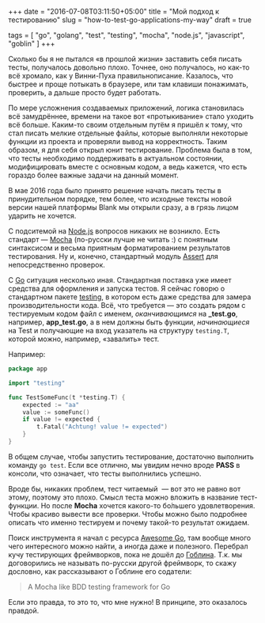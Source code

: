 +++
date = "2016-07-08T03:11:50+05:00"
title = "Мой подход к тестированию"
slug = "how-to-test-go-applications-my-way"
draft = true

tags = [ "go", "golang", "test", "testing", "mocha", "node.js", "javascript", "goblin" ]
+++

Сколько бы я не пытался &laquo;в прошлой жизни&raquo; заставить себя писать тесты, получалось довольно плохо. Точнее, оно получалось, но как-то всё хромало, как у Винни-Пуха правильнописание. Казалось, что быстрее и проще потыкать в браузере, или там клавиши понажимать, проверить, а дальше просто будет работать.

По мере усложнения создаваемых приложений, логика становилась всё замудрённее, времени на такое вот &laquo;протыкивание&raquo; стало уходить всё больше. Каким-то своим отдельным путём я пришёл к тому, что стал писать мелкие отдельные файлы, которые выполняли некоторые функции из проекта и проверяли вывод на корректность. Таким образом, я для себя открыл юнит тестирование. Проблема была в том, что тесты необходимо поддерживать в актуальном состоянии, модифицировать вместе с основным кодом, а ведь кажется, что есть гораздо более важные задачи на данный момент.

В мае 2016 года было принято решение начать писать тесты в принудительном порядке, тем более, что исходные тексты новой версии нашей платформы Blank мы открыли сразу, а в грязь лицом ударить не хочется.

<!--more-->

С подситемой на [Node.js](https://nodejs.org) вопросов никаких не возникло. Есть стандарт&nbsp;&mdash; [Mocha](mochajs.org) (по-русски лучше не читать :) с понятным синтаксисом и весьма приятным форматированием результатов тестирования. Ну и, конечно, стандартный модуль [Assert](https://nodejs.org/api/assert.html) для непосредственно проверок.


С [Go](https://golang.org/) ситуация несколько иная. Стандартная поставка уже имеет средства для оформления и запуска тестов. Я сейчас говорю о стандартном пакете [testing](https://golang.org/pkg/testing/), в котором есть даже средства для замера производительности кода. Всё, что требуется&nbsp;&mdash; это создать рядом с тестируемым кодом файл с именем, _оканчивающимся_ на **_test.go**, например, **app_test.go**, а в нем должны быть функции, _начинающиеся_ на Test и получающие на вход указатель на структуру `testing.T`, которой можно, например, &laquo;завалить&raquo; тест.


Например:

```go
package app

import "testing"

func TestSomeFunc(t *testing.T) {
    expected := "aa"
    value := someFunc()
    if value != expected {
        t.Fatal("Achtung! value != expected")
    }
}
```

В общем случае, чтобы запустить тестирование, достаточно выполнить команду `go test`. Если все отлично, мы увидим нечно вроде **PASS** в консоли, что означает, что тесты выполнились успешно.

Вроде бы, никаких проблем, тест читаемый &nbsp;&mdash;  вот это не равно вот этому, поэтому это плохо. Смысл теста можно вложить в название тест-функции. Но после  **Mocha** хочется какого-то бо&#769;льшего удовлетворения. Чтобы красиво вывести все проверки. Чтобы можно было подробнее описать что именно тестируем и почему такой-то результат ожидаем.

Поиск инструмента я начал с ресурса [Awesome Go](https://github.com/avelino/awesome-go), там вообще много чего интересного можно найти, а иногда даже и полезного. Перебрал кучу тестирующих фреймворков, пока не дошёл до [Гоблина](https://github.com/franela/goblin). Т.к. мы договорились не называть по-русски другой фреймворк, то скажу дословно, как рассказывают о Гоблине его содатели:

> A Mocha like BDD testing framework for Go

Если это правда, то это то, что мне нужно! В принципе, это оказалось правдой.